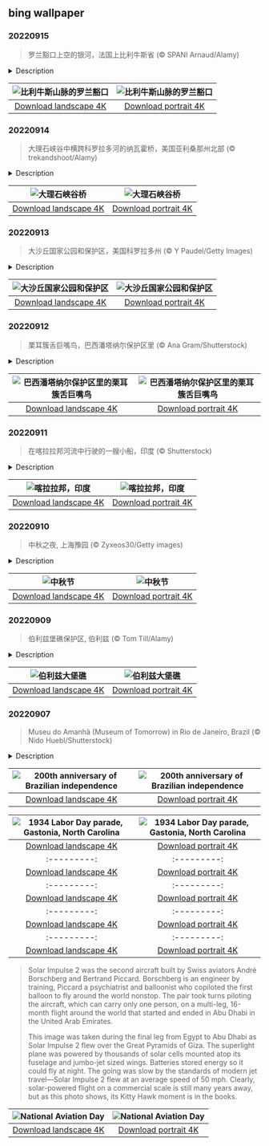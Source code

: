 ## bing wallpaper

### 20220915

> 罗兰豁口上空的银河，法国上比利牛斯省 (© SPANI Arnaud/Alamy)

<details>
<summary>Description</summary>

> 如此美景在前，让人惊叹不已。这是罗兰豁口，位于上比利牛斯省的加瓦尔尼冰斗，豁口的那头流淌着星光灿烂的银河。这个豁口是天然形成的，宽40米，深70米，深受徒步旅行者的欢迎。它位于海拔2807米的地方，扮演着山口的角色，也标示着西班牙和法国之间的边界。
> 
> 根据传说，这个豁口是查理曼大帝的侄子罗兰造成的，当时他试图用剑击打岩石来摧毁剑。
> 
> 加瓦尔尼冰斗是法国比利牛斯山脉最吸引人的景点之一，于1997年被联合国教科文组织列为了世界遗产。

</details>

| ![比利牛斯山脉的罗兰豁口](https://cn.bing.com/th?id=OHR.PyreneesPark_ZH-CN1341030921_UHD.jpg&pid=hp&w=400&h=224&rs=1&c=4) | ![比利牛斯山脉的罗兰豁口](https://cn.bing.com/th?id=OHR.PyreneesPark_ZH-CN1341030921_1080x1920.jpg&pid=hp&w=155&h=315&rs=1&c=4) |
|:---------:|:---------:|
| [Download landscape 4K](https://cn.bing.com/th?id=OHR.PyreneesPark_ZH-CN1341030921_UHD.jpg) | [Download portrait 4K](https://cn.bing.com/th?id=OHR.PyreneesPark_ZH-CN1341030921_1080x1920.jpg) |

### 20220914

> 大理石峡谷中横跨科罗拉多河的纳瓦霍桥，美国亚利桑那州北部 (© trekandshoot/Alamy)

<details>
<summary>Description</summary>

> 这里位于亚利桑那州北部，科罗拉多河以及深邃的峡谷将这里与该州的其他地区隔离开来。毫无疑问，你对科罗拉多大峡谷早有耳闻。但是，今天对另一个距离它大约70英里的峡谷来说却是一个重要的纪念日。1995年的今天，随着第二座桥的建成，大理石峡谷双桥正式投入使用。这两座桥也被合称为纳瓦霍桥。
> 
> 第一座桥建于1929年，它被誉为“现代奇迹”和“美国西南部历史上的头条新闻”，一直是穿越大理石峡谷长达834英尺裂缝的关键。但随着时间的推移，这里的车辆越来越重也越来越多。经过激烈的（关于土著土地、濒危植物、渣土可能掉入下方河流的）讨论后，人们制定了耗资1470万美元的计划，决定再修建一座一模一样的大桥。如今，大理石峡谷有着两座横跨科罗拉多河、高约470英尺的大桥。旧桥过人过马，新桥过车。虽然新桥比旧桥高约3英尺，但这两座桥都被称为是美国高度排名第九的桥。
> 
> 

</details>

| ![大理石峡谷桥](https://cn.bing.com/th?id=OHR.MarbleCanyon_ZH-CN1066862981_UHD.jpg&pid=hp&w=400&h=224&rs=1&c=4) | ![大理石峡谷桥](https://cn.bing.com/th?id=OHR.MarbleCanyon_ZH-CN1066862981_1080x1920.jpg&pid=hp&w=155&h=315&rs=1&c=4) |
|:---------:|:---------:|
| [Download landscape 4K](https://cn.bing.com/th?id=OHR.MarbleCanyon_ZH-CN1066862981_UHD.jpg) | [Download portrait 4K](https://cn.bing.com/th?id=OHR.MarbleCanyon_ZH-CN1066862981_1080x1920.jpg) |

### 20220913

> 大沙丘国家公园和保护区，美国科罗拉多州 (© Y Paudel/Getty Images)

<details>
<summary>Description</summary>

> 大沙丘国家公园及保护区拥有750英尺（甚至更高）的沙丘，覆盖面积超过30平方英里。但是这些北美最高的巍峨沙丘只是科罗拉多州众多惊人景观之一，这里还有针叶林、高山湖泊和湿地。这个面积为85000英亩的公园及保护区里，甚至还有高山冻原在桑格雷-德克里斯托山脚下蔓延。
> 
> 1932年，美国总统休伯特·汉弗莱宣布该地区正式成为国家纪念地。2004年9月13日，该地区被重新命名为大沙丘国家公园及保护区，其公园规模也扩大了四倍。这里为游客提供了丰富多样的娱乐活动，比如玩沙盘、坐沙橇从陡峭的沙丘滑下来、徒步露营、骑马和骑宽胎自行车。
> 
> 

</details>

| ![大沙丘国家公园和保护区](https://cn.bing.com/th?id=OHR.GSDNPest_ZH-CN0818304791_UHD.jpg&pid=hp&w=400&h=224&rs=1&c=4) | ![大沙丘国家公园和保护区](https://cn.bing.com/th?id=OHR.GSDNPest_ZH-CN0818304791_1080x1920.jpg&pid=hp&w=155&h=315&rs=1&c=4) |
|:---------:|:---------:|
| [Download landscape 4K](https://cn.bing.com/th?id=OHR.GSDNPest_ZH-CN0818304791_UHD.jpg) | [Download portrait 4K](https://cn.bing.com/th?id=OHR.GSDNPest_ZH-CN0818304791_1080x1920.jpg) |

### 20220912

> 栗耳簇舌巨嘴鸟，巴西潘塔纳尔保护区里 (© Ana Gram/Shutterstock)

<details>
<summary>Description</summary>

> 今天，我们将前往巴西潘塔纳尔保护区，探访这种巨嘴鸟家族的成员，它们因耳朵周围的棕色羽毛而得名。什么，你从来没有听说过栗耳簇舌巨嘴鸟？这可能是因为栗耳簇舌巨嘴鸟在巨嘴鸟中并不显眼：它们有长长的、色彩鲜艳的喙，它们坚持终生伴侣制，总是年复一年地在同一个巢中养育后代。不过栗耳簇舌巨嘴鸟可是群居的哦：一个巢里可能同时住着多达六只成年巨嘴鸟和它们的所有雏鸟。
> 
> 巨嘴鸟生活在中美洲和南美洲的热带气候地区，主要是热带雨林里。栗耳簇舌巨嘴鸟则往往生活在亚马逊盆地和玻利维亚境内。巨嘴鸟是果食动物，但它们偶尔也吃蜥蜴甚至是敌人的雏鸟。它们能与人类友好相处，因此也被当做宠物饲养，不过它们可能更喜欢野外生活。
> 
> 

</details>

| ![巴西潘塔纳尔保护区里的栗耳簇舌巨嘴鸟](https://cn.bing.com/th?id=OHR.Aracari_ZH-CN0383753817_UHD.jpg&pid=hp&w=400&h=224&rs=1&c=4) | ![巴西潘塔纳尔保护区里的栗耳簇舌巨嘴鸟](https://cn.bing.com/th?id=OHR.Aracari_ZH-CN0383753817_1080x1920.jpg&pid=hp&w=155&h=315&rs=1&c=4) |
|:---------:|:---------:|
| [Download landscape 4K](https://cn.bing.com/th?id=OHR.Aracari_ZH-CN0383753817_UHD.jpg) | [Download portrait 4K](https://cn.bing.com/th?id=OHR.Aracari_ZH-CN0383753817_1080x1920.jpg) |

### 20220911

> 在喀拉拉邦河流中行驶的一艘小船，印度 (© Shutterstock)

<details>
<summary>Description</summary>

> 喀拉拉邦是印度最南端的邦，自古就是因香料而享誉世界。 这里郁郁葱葱的绿色景观和水晶般清澈的海滩会让您惊叹不已。喀拉拉邦拥有大自然的所有元素，属于热带森林气候，炎热多雨，森林约占总面积的三分之一。
> 
> 喀拉拉邦这个名字来源于喀拉，当地马拉雅拉姆语中是椰子的意思，全州有大量的椰子树和棕榈树。 尖尖的深绿色叶子就像天然的遮阳伞，可以抵御刺眼的阳光。椰子不仅为是这片土地命名的来源说法之一，而且还是一种无处不在且适应性强的自然资源，从中衍生出无数产品，例如椰壳纤维，一种多功能纤维，以及当地著名酿造酒（toddy）的酿造材料。
> 
> 

</details>

| ![喀拉拉邦，印度](https://cn.bing.com/th?id=OHR.KeralaIndia_ZH-CN0125201857_UHD.jpg&pid=hp&w=400&h=224&rs=1&c=4) | ![喀拉拉邦，印度](https://cn.bing.com/th?id=OHR.KeralaIndia_ZH-CN0125201857_1080x1920.jpg&pid=hp&w=155&h=315&rs=1&c=4) |
|:---------:|:---------:|
| [Download landscape 4K](https://cn.bing.com/th?id=OHR.KeralaIndia_ZH-CN0125201857_UHD.jpg) | [Download portrait 4K](https://cn.bing.com/th?id=OHR.KeralaIndia_ZH-CN0125201857_1080x1920.jpg) |

### 20220910

> 中秋之夜, 上海豫园 (© Zyxeos30/Getty images)

<details>
<summary>Description</summary>

> 中秋节源自天象崇拜，由上古时代秋夕祭月演变而来。中秋节普及于汉代，汉代是中国南北各地的经济文化交流融合时期，各地文化上的交流使节俗融合传播。唐代时中秋风俗在中国北方地区已流行。
> 
> 根据中国的历法，农历八月在秋季中间，为秋季的第二个月，称为“仲秋”，而八月十五又在“仲秋”之中，所以称“中秋”。中秋节有许多别称：古时有秋分夕月（拜月）的活动，故称“月夕”或“祭月节”。因节期在八月十五，所以称“八月节”、“八月半”；因中秋节的主要活动都是围绕“月”进行的，所以又俗称“月节”；中秋节月亮圆满，象征团圆，因而又叫“团圆节”。
> 
> 

</details>

| ![中秋节](https://cn.bing.com/th?id=OHR.MidAutumn2022_ZH-CN9825550508_UHD.jpg&pid=hp&w=400&h=224&rs=1&c=4) | ![中秋节](https://cn.bing.com/th?id=OHR.MidAutumn2022_ZH-CN9825550508_1080x1920.jpg&pid=hp&w=155&h=315&rs=1&c=4) |
|:---------:|:---------:|
| [Download landscape 4K](https://cn.bing.com/th?id=OHR.MidAutumn2022_ZH-CN9825550508_UHD.jpg) | [Download portrait 4K](https://cn.bing.com/th?id=OHR.MidAutumn2022_ZH-CN9825550508_1080x1920.jpg) |

### 20220909

> 伯利兹堡礁保护区, 伯利兹 (© Tom Till/Alamy)

<details>
<summary>Description</summary>

> 伯利兹大堡礁沿着中美洲的加勒比海岸绵延190英里，是海洋世界最伟大的奇迹之一。它是中美洲大堡礁系统的一部分，该系统从墨西哥的尤卡坦半岛延伸到洪都拉斯，是世界上仅次于澳大利亚大堡礁的第二大珊瑚礁。1996年，伯利兹大堡礁被联合国教科文组织列为世界遗产。即使地球上许多珊瑚礁受到气候变化的威胁，它仍然相对健康。
> 
> 这里的特色是灯塔环礁上的红树林，灯塔环礁是珊瑚礁系统中三个主要的环礁之一。大多数游客到访灯塔环礁就一个目的：在它的中心有一个大蓝洞，这是一个直径1043英尺，深407英尺的海洋天坑，是水肺潜水员必去的目的地。1971年，海洋学家雅克·库斯托勘探绘制了蓝洞的深度图，大蓝洞随即名声大噪。
> 
> 目前，堡礁是伯利兹最受欢迎的旅游景点，是潜水、钓鱼和观光的胜地。作为世界上生物多样性最丰富的地方之一，这里有着400多个珊瑚礁或岛屿、红树林、沿海泻湖和河口，是西半球唯一发现珊瑚环礁的地方。虽然这里是北半球，你却可以在这里领略到南太平洋的风情。

</details>

| ![伯利兹大堡礁](https://cn.bing.com/th?id=OHR.BHNMBelize_ZH-CN9422261941_UHD.jpg&pid=hp&w=400&h=224&rs=1&c=4) | ![伯利兹大堡礁](https://cn.bing.com/th?id=OHR.BHNMBelize_ZH-CN9422261941_1080x1920.jpg&pid=hp&w=155&h=315&rs=1&c=4) |
|:---------:|:---------:|
| [Download landscape 4K](https://cn.bing.com/th?id=OHR.BHNMBelize_ZH-CN9422261941_UHD.jpg) | [Download portrait 4K](https://cn.bing.com/th?id=OHR.BHNMBelize_ZH-CN9422261941_1080x1920.jpg) |(https://cn.bing.com/th?id=OHR.CircumnavigationAnni_EN-US9635067459_UHD.jpg) | [Download portrait 4K](https://cn.bing.com/th?id=OHR.CircumnavigationAnni_EN-US9635067459_1080x1920.jpg) |

### 20220907

> Museu do Amanhã (Museum of Tomorrow) in Rio de Janeiro, Brazil (© Nido Huebl/Shutterstock)

<details>
<summary>Description</summary>

> Today we visit the Museu do Amanhã (Museum of Tomorrow) in Rio de Janeiro to celebrate 200 years of Brazilian independence. Designed by Spanish neofuturist architect Santiago Calatrava, the unique structure was commissioned to showcase Rio's revitalized waterfront ahead of the 2016 Olympics. The museum comprises five main areas: Cosmos, Earth, Anthropocene, Tomorrow, and Us, each inviting visitors to interact in different ways and learn about living in a sustainable world.
> 
> Brazil gained independence from Portugal just a few decades after the United States broke off from Great Britain, though it happened in a decidedly different way. Don Pedro I, first emperor of Brazil, was a member of the Portuguese ruling family (he would eventually briefly rule Portugal too). When Portugal threatened to take back the political autonomy Brazil had enjoyed since 1808, Pedro sided with his adopted homeland against the Portuguese. After a three-year war that was largely bloodless, the Empire of Brazil, which preceded the vibrantly diverse democracy we know today, was born on September 7, 1822.
> 
> 

</details>

| ![200th anniversary of Brazilian independence](https://cn.bing.com/th?id=OHR.MuseudoAmanha_EN-US9576177041_UHD.jpg&pid=hp&w=400&h=224&rs=1&c=4) | ![200th anniversary of Brazilian independence](https://cn.bing.com/th?id=OHR.MuseudoAmanha_EN-US9576177041_1080x1920.jpg&pid=hp&w=155&h=315&rs=1&c=4) |
|:---------:|:---------:|
| [Download landscape 4K](https://cn.bing.com/th?id=OHR.MuseudoAmanha_EN-US9576177041_UHD.jpg) | [Download portrait 4K](https://cn.bing.com/th?id=OHR.MuseudoAmanha_EN-US9576177041_1080x1920.jpg) |_UHD.jpg) | [Download portrait 4K](https://cn.bing.com/th?id=OHR.SquirrelMushroom_EN-US8955570535_1080x1920.jpg) |ion never happened.
> 
> 

</details>

| ![1934 Labor Day parade, Gastonia, North Carolina](https://cn.bing.com/th?id=OHR.GastoniaParade_EN-US8873564493_UHD.jpg&pid=hp&w=400&h=224&rs=1&c=4) | ![1934 Labor Day parade, Gastonia, North Carolina](https://cn.bing.com/th?id=OHR.GastoniaParade_EN-US8873564493_1080x1920.jpg&pid=hp&w=155&h=315&rs=1&c=4) |
|:---------:|:---------:|
| [Download landscape 4K](https://cn.bing.com/th?id=OHR.GastoniaParade_EN-US8873564493_UHD.jpg) | [Download portrait 4K](https://cn.bing.com/th?id=OHR.GastoniaParade_EN-US8873564493_1080x1920.jpg) |h=224&rs=1&c=4) | ![Arambol Beach, Goa, India](https://cn.bing.com/th?id=OHR.ArambolBeach_EN-US7908449198_1080x1920.jpg&pid=hp&w=155&h=315&rs=1&c=4) |
|:---------:|:---------:|
| [Download landscape 4K](https://cn.bing.com/th?id=OHR.ArambolBeach_EN-US7908449198_UHD.jpg) | [Download portrait 4K](https://cn.bing.com/th?id=OHR.ArambolBeach_EN-US7908449198_1080x1920.jpg) |yscraper Day](https://cn.bing.com/th?id=OHR.MalaysiaTwinTowers_EN-US7848703415_1080x1920.jpg&pid=hp&w=155&h=315&rs=1&c=4) |
|:---------:|:---------:|
| [Download landscape 4K](https://cn.bing.com/th?id=OHR.MalaysiaTwinTowers_EN-US7848703415_UHD.jpg) | [Download portrait 4K](https://cn.bing.com/th?id=OHR.MalaysiaTwinTowers_EN-US7848703415_1080x1920.jpg) |nian Independence Day](https://cn.bing.com/th?id=OHR.WheatField_EN-US3537753695_1080x1920.jpg&pid=hp&w=155&h=315&rs=1&c=4) |
|:---------:|:---------:|
| [Download landscape 4K](https://cn.bing.com/th?id=OHR.WheatField_EN-US3537753695_UHD.jpg) | [Download portrait 4K](https://cn.bing.com/th?id=OHR.WheatField_EN-US3537753695_1080x1920.jpg) |s://cn.bing.com/th?id=OHR.CostadaMorte_EN-US3132736041_1080x1920.jpg&pid=hp&w=155&h=315&rs=1&c=4) |
|:---------:|:---------:|
| [Download landscape 4K](https://cn.bing.com/th?id=OHR.CostadaMorte_EN-US3132736041_UHD.jpg) | [Download portrait 4K](https://cn.bing.com/th?id=OHR.CostadaMorte_EN-US3132736041_1080x1920.jpg) |Kitty Hawk on North Carolina's Outer Banks.
> 
> Solar Impulse 2 was the second aircraft built by Swiss aviators André Borschberg and Bertrand Piccard. Borschberg is an engineer by training, Piccard a psychiatrist and balloonist who copiloted the first balloon to fly around the world nonstop. The pair took turns piloting the aircraft, which can carry only one person, on a multi-leg, 16-month flight around the world that started and ended in Abu Dhabi in the United Arab Emirates.
> 
> This image was taken during the final leg from Egypt to Abu Dhabi as Solar Impulse 2 flew over the Great Pyramids of Giza. The superlight plane was powered by thousands of solar cells mounted atop its fuselage and jumbo-jet sized wings. Batteries stored energy so it could fly at night. The going was slow by the standards of modern jet travel—Solar Impulse 2 flew at an average speed of 50 mph. Clearly, solar-powered flight on a commercial scale is still many years away, but as this photo shows, its Kitty Hawk moment is in the books.

</details>

| ![National Aviation Day](https://cn.bing.com/th?id=OHR.SolarImpulse2_EN-US2864472613_UHD.jpg&pid=hp&w=400&h=224&rs=1&c=4) | ![National Aviation Day](https://cn.bing.com/th?id=OHR.SolarImpulse2_EN-US2864472613_1080x1920.jpg&pid=hp&w=155&h=315&rs=1&c=4) |
|:---------:|:---------:|
| [Download landscape 4K](https://cn.bing.com/th?id=OHR.SolarImpulse2_EN-US2864472613_UHD.jpg) | [Download portrait 4K](https://cn.bing.com/th?id=OHR.SolarImpulse2_EN-US2864472613_1080x1920.jpg) |2246278299_UHD.jpg) | [Download portrait 4K](https://cn.bing.com/th?id=OHR.ChittorgarhFort_EN-US2246278299_1080x1920.jpg) |